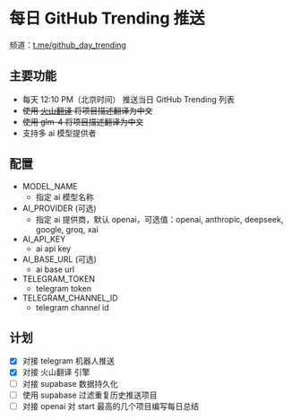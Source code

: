 # 每日 GitHub Trending 推送

频道：[t.me/github_day_trending](https://t.me/github_day_trending)

## 主要功能

- 每天 12:10 PM（北京时间） 推送当日 GitHub Trending 列表
- ~~使用 [火山翻译](https://translate.volcengine.com/api) 将项目描述翻译为中文~~
- ~~使用 glm-4 将项目描述翻译为中文~~
-  支持多 ai 模型提供者

## 配置

- MODEL_NAME
  - 指定 ai 模型名称
- AI_PROVIDER (可选)
  - 指定 ai 提供商，默认 openai，可选值：openai, anthropic, deepseek, google, groq, xai
- AI_API_KEY
  - ai api key
- AI_BASE_URL (可选)
  - ai base url
- TELEGRAM_TOKEN
  - telegram token
- TELEGRAM_CHANNEL_ID
  - telegram channel id

## 计划

- [x] 对接 telegram 机器人推送
- [x] 对接 火山翻译 引擎
- [ ] 对接 supabase 数据持久化
- [ ] 使用 supabase 过滤重复历史推送项目
- [ ] 对接 openai 对 start 最高的几个项目编写每日总结